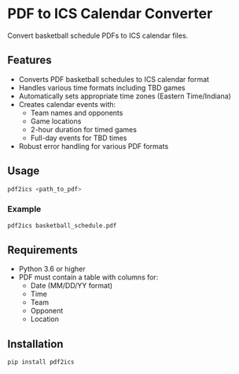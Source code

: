 # PDF to ICS Calendar Converter

Convert basketball schedule PDFs to ICS calendar files.
## Features

- Converts PDF basketball schedules to ICS calendar format
- Handles various time formats including TBD games
- Automatically sets appropriate time zones (Eastern Time/Indiana)
- Creates calendar events with:
  - Team names and opponents
  - Game locations
  - 2-hour duration for timed games
  - Full-day events for TBD times
- Robust error handling for various PDF formats

## Usage
```bash
pdf2ics <path_to_pdf>
```
### Example
```bash
pdf2ics basketball_schedule.pdf
```
## Requirements
- Python 3.6 or higher
- PDF must contain a table with columns for:
  - Date (MM/DD/YY format)
  - Time
  - Team
  - Opponent
  - Location

## Installation
```bash
pip install pdf2ics
```

